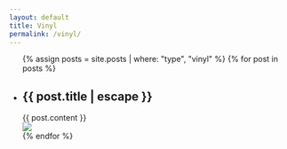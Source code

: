 ```yaml
---
layout: default
title: Vinyl
permalink: /vinyl/
---
```

<ul class="post-list">
  {% assign posts = site.posts | where: "type", "vinyl" %}
  {% for post in posts %}
    <li class="post">
      <h2 class="post-header">
        {{ post.title | escape }}
      </h2>
      <div>
        {{ post.content }}
      </div>
      <img class="post-image" src="{{ post.image_url }}" />
    </li>
  {% endfor %}
</ul>
